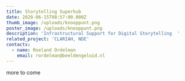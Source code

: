 ```yaml
---
title: Storytelling Superhub
date: 2020-06-15T08:57:00.000Z
thumb_image: /uploads/knooppunt.png
poster_image: /uploads/knooppunt.png
description: 'Infrastructural Support for Digital Storytelling  '
related_project: 'CLARIAH, NDE'
contacts:
  - name: Roeland Ordelman
    email: rordelman@beeldengeluid.nl
---
```


more to come